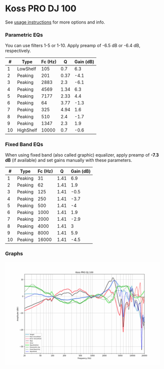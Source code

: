 # Koss PRO DJ 100
See [usage instructions](https://github.com/jaakkopasanen/AutoEq#usage) for more options and info.

### Parametric EQs
You can use filters 1-5 or 1-10. Apply preamp of -6.5 dB or -6.4 dB, respectively.

|   # | Type      |   Fc (Hz) |    Q |   Gain (dB) |
|-----|-----------|-----------|------|-------------|
|   1 | LowShelf  |       105 | 0.7  |         6.3 |
|   2 | Peaking   |       201 | 0.37 |        -4.1 |
|   3 | Peaking   |      2883 | 2.3  |        -6.1 |
|   4 | Peaking   |      4569 | 1.34 |         6.3 |
|   5 | Peaking   |      7177 | 2.33 |         4.4 |
|   6 | Peaking   |        64 | 3.77 |        -1.3 |
|   7 | Peaking   |       325 | 4.94 |         1.6 |
|   8 | Peaking   |       510 | 2.4  |        -1.7 |
|   9 | Peaking   |      1347 | 2.3  |         1.9 |
|  10 | HighShelf |     10000 | 0.7  |        -0.6 |

### Fixed Band EQs
When using fixed band (also called graphic) equalizer, apply preamp of **-7.3 dB** (if available) and set gains manually with these parameters.

|   # | Type    |   Fc (Hz) |    Q |   Gain (dB) |
|-----|---------|-----------|------|-------------|
|   1 | Peaking |        31 | 1.41 |         6.9 |
|   2 | Peaking |        62 | 1.41 |         1.9 |
|   3 | Peaking |       125 | 1.41 |        -0.5 |
|   4 | Peaking |       250 | 1.41 |        -3.7 |
|   5 | Peaking |       500 | 1.41 |        -4   |
|   6 | Peaking |      1000 | 1.41 |         1.9 |
|   7 | Peaking |      2000 | 1.41 |        -2.9 |
|   8 | Peaking |      4000 | 1.41 |         3   |
|   9 | Peaking |      8000 | 1.41 |         5.9 |
|  10 | Peaking |     16000 | 1.41 |        -4.5 |

### Graphs
![](./Koss%20PRO%20DJ%20100.png)
